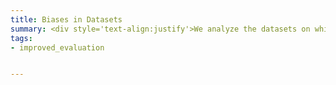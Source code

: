 ```yaml
---
title: Biases in Datasets
summary: <div style='text-align:justify'>We analyze the datasets on which NLP models are trained. Looking carefully into these datasets, we uncover <i>limitations</i> and <i>biases</i> in the data collection process as well as the evaluation process. Our findings indicate that the recent success of neural models on many NLP tasks has been <b>overestimated</b>, and  pave the way for the development of <b>more reliable</b> methods of evaluation. See <a href='tag/improved_evaluation/'>publications page</a> for more details.</div>
tags:
- improved_evaluation


---
```

